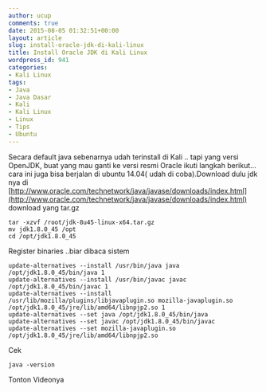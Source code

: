 ```yaml
---
author: ucup
comments: true
date: 2015-08-05 01:32:51+00:00
layout: article
slug: install-oracle-jdk-di-kali-linux
title: Install Oracle JDK di Kali Linux
wordpress_id: 941
categories:
- Kali Linux
tags:
- Java
- Java Dasar
- Kali
- Kali Linux
- Linux
- Tips
- Ubuntu
---
```


Secara default java sebenarnya udah terinstall di Kali .. tapi yang versi OpenJDK, buat yang mau ganti ke versi resmi Oracle ikuti langkah berikut... cara ini juga bisa berjalan di ubuntu 14.04( udah di coba).Download dulu jdk nya di [http://www.oracle.com/technetwork/java/javase/downloads/index.html](http://www.oracle.com/technetwork/java/javase/downloads/index.html) download yang tar.gz


    
    tar -xzvf /root/jdk-8u45-linux-x64.tar.gz
    mv jdk1.8.0_45 /opt
    cd /opt/jdk1.8.0_45



Register binaries ..biar dibaca sistem


    
    update-alternatives --install /usr/bin/java java /opt/jdk1.8.0_45/bin/java 1
    update-alternatives --install /usr/bin/javac javac /opt/jdk1.8.0_45/bin/javac 1
    update-alternatives --install /usr/lib/mozilla/plugins/libjavaplugin.so mozilla-javaplugin.so /opt/jdk1.8.0_45/jre/lib/amd64/libnpjp2.so 1
    update-alternatives --set java /opt/jdk1.8.0_45/bin/java
    update-alternatives --set javac /opt/jdk1.8.0_45/bin/javac
    update-alternatives --set mozilla-javaplugin.so /opt/jdk1.8.0_45/jre/lib/amd64/libnpjp2.so



<!-- more -->Cek


    
    java -version



Tonton Videonya


